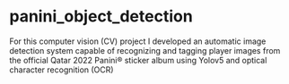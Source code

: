 # panini_object_detection
For this computer vision (CV) project I developed an automatic image detection system capable of recognizing and tagging player images from the official Qatar 2022 Panini® sticker album using Yolov5 and optical character recognition (OCR)
